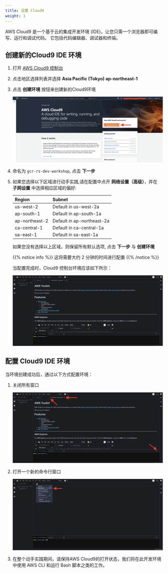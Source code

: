 ```yaml
---
title: 设置 Cloud9
weight: 1
---
```


AWS Cloud9 是一个基于云的集成开发环境 (IDE)，让您只需一个浏览器即可编写、运行和调试代码。 它包括代码编辑器、调试器和终端。

## 创建新的Cloud9 IDE 环境

1. 打开 [AWS Cloud9 控制台](https://ap-northeast-1.console.aws.amazon.com/cloud9)
2. 点击地区选择列表并选择 **Asia Pacific (Tokyo) ap-northeast-1**
3. 点击 **创建环境** 按钮来创建新的Cloud9环境

    ![Create Cloud9 Environment](/images/create-cloud9-start.png)

4. 命名为 `gcr-rs-dev-workshop`, 点击 **下一步**
5. 如果您选择以下区域进行动手实践,请在配置中点开 **网络设置（高级）**，并在 **子网设置** 中选择相应区域的偏好:

   |Region |Subnet |
   |--- |--- |
   |us-west-2|Default in us-west-2a |
   |ap-south-1|Default in ap-south-1a |
   |ap-northeast-2|Default in ap-northeast-2a |
   |ca-central-1|Default in ca-central-1a |
   |sa-east-1|Default in sa-east-1a |
   
   如果您没有选择以上区域，则保留所有默认选项, 点击 **下一步** 与 **创建环境**
   
   {{% notice info %}}
   这将需要大约 2 分钟的时间进行配置
   {{% /notice %}}

   当配置完成时，Cloud9 控制台环境应该如下所示： 

   ![Cloud9 Welcome](/images/cloud9-welcome.png)

## 配置 Cloud9 IDE 环境 

当环境创建成功后，通过以下方式配置环境： 

1. 关闭所有窗口

    ![Cloud9 Close](/images/cloud9-close.png)

2. 打开一个新的命令行窗口

    ![Cloud9 Open Terminal](/images/cloud9-open-terminal.png)

3. 在整个动手实践期间，请保持AWS Cloud9的打开状态，我们将在此开发环境中使用 AWS CLI 和运行 Bash 脚本之类的工作。 

